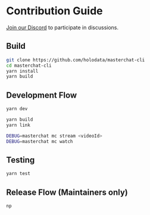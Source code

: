 # Contribution Guide

[Join our Discord](https://holodata.org/discord) to participate in discussions.

## Build

```bash
git clone https://github.com/holodata/masterchat-cli
cd masterchat-cli
yarn install
yarn build
```

## Development Flow

```bash
yarn dev
```

```bash
yarn build
yarn link

DEBUG=masterchat mc stream <videoId>
DEBUG=masterchat mc watch
```

## Testing

```bash
yarn test
```

## Release Flow (Maintainers only)

```
np
```
